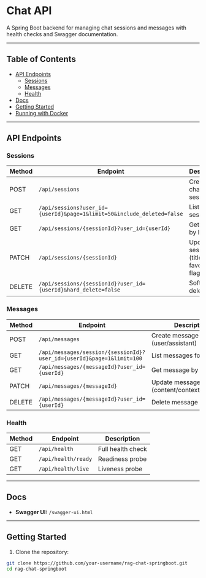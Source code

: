 # Chat API

A Spring Boot backend for managing chat sessions and messages with health checks and Swagger documentation.

---

## Table of Contents

- [API Endpoints](#api-endpoints)  
  - [Sessions](#sessions)  
  - [Messages](#messages)  
  - [Health](#health)  
- [Docs](#docs)  
- [Getting Started](#getting-started)  
- [Running with Docker](#running-with-docker)  

---

## API Endpoints

### Sessions

| Method | Endpoint | Description |
|--------|----------|-------------|
| POST | `/api/sessions` | Create new chat session |
| GET | `/api/sessions?user_id={userId}&page=1&limit=50&include_deleted=false` | List sessions |
| GET | `/api/sessions/{sessionId}?user_id={userId}` | Get session by ID |
| PATCH | `/api/sessions/{sessionId}` | Update session (title / favorite flag) |
| DELETE | `/api/sessions/{sessionId}?user_id={userId}&hard_delete=false` | Soft or hard delete |

### Messages

| Method | Endpoint | Description |
|--------|----------|-------------|
| POST | `/api/messages` | Create message (user/assistant) |
| GET | `/api/messages/session/{sessionId}?user_id={userId}&page=1&limit=100` | List messages for a session |
| GET | `/api/messages/{messageId}?user_id={userId}` | Get message by ID |
| PATCH | `/api/messages/{messageId}` | Update message (content/context/metadata) |
| DELETE | `/api/messages/{messageId}?user_id={userId}` | Delete message |

### Health

| Method | Endpoint | Description |
|--------|----------|-------------|
| GET | `/api/health` | Full health check |
| GET | `/api/health/ready` | Readiness probe |
| GET | `/api/health/live` | Liveness probe |

---

## Docs

- **Swagger UI:** `/swagger-ui.html`

---

## Getting Started

1. Clone the repository:

```bash
git clone https://github.com/your-username/rag-chat-springboot.git
cd rag-chat-springboot


